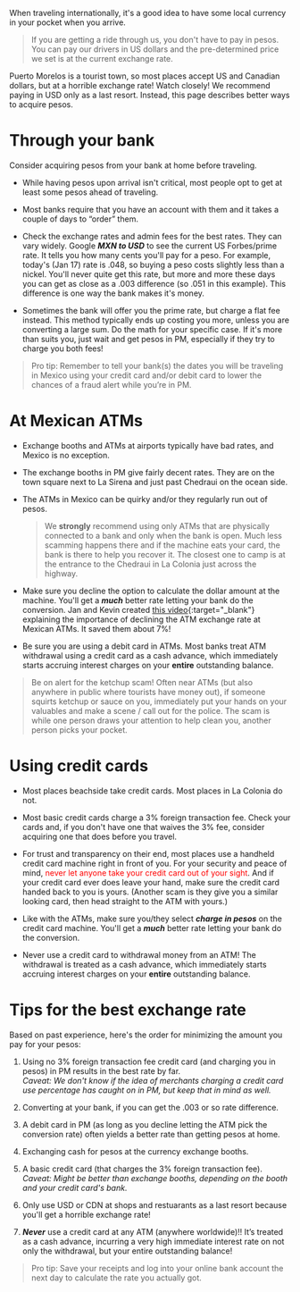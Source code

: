 When traveling internationally, it's a good idea to have some local currency in your pocket when you arrive.

> If you are getting a ride through us, you don't have to pay in pesos. You can pay our drivers in US dollars and the pre-determined price we set is at the current exchange rate.

Puerto Morelos is a tourist town, so most places accept US and Canadian dollars, but at a horrible exchange rate! Watch closely! We recommend paying in USD only as a last resort. Instead, this page describes better ways to acquire pesos.

# Through your bank

Consider acquiring pesos from your bank at home before traveling.

- While having pesos upon arrival isn't critical, most people opt to get at least some pesos ahead of traveling.

- Most banks require that you have an account with them and it takes a couple of days to “order” them.

- Check the exchange rates and admin fees for the best rates. They can vary widely. Google _**MXN to USD**_ to see the current US Forbes/prime rate. It tells you how many cents you'll pay for a peso. For example, today's (Jan 17) rate is .048, so buying a peso costs slightly less than a nickel. You'll never quite get this rate, but more and more these days you can get as close as a .003 difference (so .051 in this example). This difference is one way the bank makes it's money.

- Sometimes the bank will offer you the prime rate, but charge a flat fee instead. This method typically ends up costing you more, unless you are converting a large sum. Do the math for your specific case. If it's more than suits you, just wait and get pesos in PM, especially if they try to charge you both fees!  

> Pro tip: Remember to tell your bank(s) the dates you will be traveling in Mexico using your credit card and/or debit card to lower the chances of a fraud alert while you’re in PM.

# At Mexican ATMs

- Exchange booths and ATMs at airports typically have bad rates, and Mexico is no exception.

- The exchange booths in PM give fairly decent rates. They are on the town square next to La Sirena and just past Chedraui on the ocean side.

- The ATMs in Mexico can be quirky and/or they regularly run out of pesos.

  > We **strongly** recommend using only ATMs that are physically connected to a bank and only when the bank is open. Much less scamming happens there and if the machine eats your card, the bank is there to help you recover it. The closest one to camp is at the entrance to the Chedraui in La Colonia just across the highway.

- Make sure you decline the option to calculate the dollar amount at the machine. You'll get a ***much*** better rate letting your bank do the conversion. Jan and Kevin created [this video](https://drive.google.com/file/d/1Sv9yaOiukrbtHwA6jmgeaU8XfWdDO2d3/view?usp=drive_link){:target="_blank"} explaining the importance of declining the ATM exchange rate at Mexican ATMs. It saved them about 7%!

- Be sure you are using a debit card in ATMs. Most banks treat ATM withdrawal using a credit card as a cash advance, which immediately starts accruing interest charges on your **entire** outstanding balance.

> Be on alert for the ketchup scam! Often near ATMs (but also anywhere in public where tourists have money out), if someone squirts ketchup or sauce on you, immediately put your hands on your valuables and make a scene / call out for the police. The scam is while one person draws your attention to help clean you, another person picks your pocket.

# Using credit cards

- Most places beachside take credit cards. Most places in La Colonia do not.

- Most basic credit cards charge a 3% foreign transaction fee. Check your cards and, if you don't have one that waives the 3% fee, consider acquiring one that does before you travel.

- For trust and transparency on their end, most places use a handheld credit card machine right in front of you. For your security and peace of mind, <span style="color:red">never let anyone take your credit card out of your sight</span>. And if your credit card ever does leave your hand, make sure the credit card handed back to you is yours. (Another scam is they give you a similar looking card, then head straight to the ATM with yours.)

- Like with the ATMs, make sure you/they select ***charge in pesos*** on the credit card machine. You'll get a ***much*** better rate letting your bank do the conversion. 
  
- Never use a credit card to withdrawal money from an ATM! The withdrawal is treated as a cash advance, which immediately starts accruing interest charges on your **entire** outstanding balance.

# Tips for the best exchange rate


Based on past experience, here's the order for minimizing the amount you pay for your pesos:

1. Using no 3% foreign transaction fee credit card (and charging you in pesos) in PM results in the best rate by far.<br>*Caveat: We don't know if the idea of merchants charging a credit card use percentage has caught on in PM, but keep that in mind as well.*

2. Converting at your bank, if you can get the .003 or so rate difference.

3. A debit card in PM (as long as you decline letting the ATM pick the conversion rate) often yields a better rate than getting pesos at home.

4. Exchanging cash for pesos at the currency exchange booths.

5. A basic credit card (that charges the 3% foreign transaction fee).<br>*Caveat: Might be better than exchange booths, depending on the booth and your credit card's bank.*

6. Only use USD or CDN at shops and restuarants as a last resort because you'll get a horrible exchange rate!

7. ***Never*** use a credit card at any ATM (anywhere worldwide)!! It’s treated as a cash advance, incurring a very high immediate interest rate on not only the withdrawal, but your entire outstanding balance!

 > Pro tip: Save your receipts and log into your online bank account the next day to calculate the rate you actually got.  

<!-- # Using Wise

[Wise](https://wise.com){:target="_blank"} is similar to PayPal and Venmo, but with a focus on international money transfers (to yourself as well as to others). More of us are using a Wise account these days because you can convert dollars to pesos whenever you feel the exchange rate is best. Their fees are very reasonable. -->